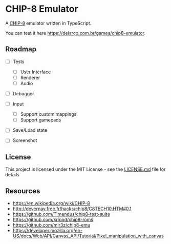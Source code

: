 # CHIP-8 Emulator

A [CHIP-8](https://en.wikipedia.org/wiki/CHIP-8) emulator written in TypeScript.

You can test it here https://delarco.com.br/games/chip8-emulator.


## Roadmap

- [ ] Tests
  - [ ] User Interface
  - [ ] Renderer
  - [ ] Audio
- [ ] Debugger
- [ ] Input
  - [ ] Support custom mappings
  - [ ] Support gamepads
- [ ] Save/Load state
- [ ] Screenshot


## License

This project is licensed under the MIT License - see the [LICENSE.md](LICENSE.md) file for details


## Resources

* https://en.wikipedia.org/wiki/CHIP-8
* http://devernay.free.fr/hacks/chip8/C8TECH10.HTM#0.1
* https://github.com/Timendus/chip8-test-suite
* https://github.com/kripod/chip8-roms
* https://github.com/mir3z/chip8-emu
* https://developer.mozilla.org/en-US/docs/Web/API/Canvas_API/Tutorial/Pixel_manipulation_with_canvas

